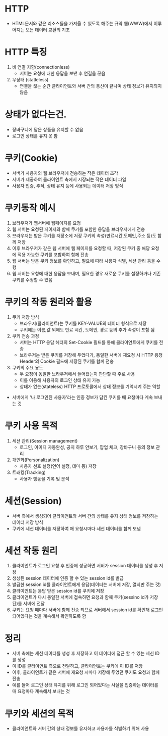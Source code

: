 # HTTP
- HTML문서와 같은 리소스들을 가져올 수 있도록 해주는 규약 웹(WWW)에서 이루어지는 모든 데이터 교환의 기초

# HTTP 특징
1. 비 연결 지향(connectionless)
    - 서버는 요청에 대한 응답을 보낸 후 연결을 끊음
2. 무상태 (statleless)
    - 연결을 끊는 순간 클라이언트와 서버 간의 통신이 끝나며 상태 정보가 유지되지 않음

# 상태가 없다는건.
- 장바구니에 담은 상품을 유지할 수 없음
- 로그인 상태를 유지 못 함

# 쿠키(Cookie)
- 서버가 사용자의 웹 브라우저에 전송하는 작은 데이터 조각
- 서버가 제공하여 클라이언트 측에서 저장되는 작은 데이터 파일
- 사용자 인증, 추적, 상태 유지 등에 사용되는 데이터 저장 방식

# 쿠키동작 예시
1. 브라우저가 웹서버에 웹페이지를 요청
2. 웹 서버는 요청된 페이지와 함께 쿠키를 포함한 응답을 브라우저에게 전송
3. 브라우저는 받은 쿠키를 저장소에 저장 쿠키의 속성(만료시간,도메인,주소 등)도 함께 저장
4. 이후 브라우저가 같은 웹 서버에 웹 페이지를 요청할 때, 저장된 쿠키 중 해당 요청에 적용 가능한 쿠키를 포함하여 함께 전송
5. 웹 서버는 받은 쿠키 정보를 확인하고, 필요에 따라 사용자 식별, 세션 관리 등을 수행
6. 웹 서버는 요청에 대한 응답을 보내며, 필요한 경우 새로운 쿠키를 설정하거나 기존 쿠키를 수정할 수 있음

# 쿠키의 작동 원리와 활용
1. 쿠키 저장 방식
    - 브라우저(클라이언트)는 쿠키를 KEY-VALUE의 데이터 형식으로 저장
    - 쿠키에는 이름,값 외에도 만료 시간, 도메인, 경로 등의 추가 속성이 포함 됨
2. 쿠키 전송 과정
    - 서버는 HTTP 응답 헤더의 Set-Cookie 필드를 통해 클라이언트에게 쿠키를 전송
    - 브라우저는 받은 쿠키를 저장해 두었다가, 동일한 서버에 재요청 시 HTTP 용청 Header의 Cookie 필드에 저장된 쿠키를 함께 전송
3. 쿠키의 주요 용도
    - 두 요청이 동일한 브라우저에서 들어왔는지 판단할 때 주로 사용
    - 이를 이용해 사용자의 로그인 상태 유지 가능
    - 상태가 없는(stateless) HTTP 프로토콜에서 상태 정보를 기억시켜 주는 역할

- 서버에게 '나 로그인된 사용자'라는 인증 정보가 담킨 쿠키를 매 요청마다 계속 보내는 것

# 쿠키 사용 목적
1. 세션 관리(Session management)
    - 로그인, 아이디 자동완성, 공지 하루 안보기, 팝업 체크, 장바구니 등의 정보 관리
2. 개인화(Personalization)
    - 사용자 선호 설정(언어 설정, 테마 등) 저장
3. 트래킹(Tracking)
    - 사용자 행동을 기록 및 분석

# 세션(Session)
- 서버 측에서 생성되어 클라이언트와 서버 간의 상태를 유지 상태 정보를 저장하는 데이터 저장 방식
- 쿠키에 세션 데이터를 저장하여 매 요청시마다 세션 데이터를 함께 보냄

# 세션 작동 원리
1. 클라이언트가 로그인 요청 후 인증에 성공하면 서버가 session 데이터를 생성 후 저장
2. 생성된 session 데이터에 인증 할 수 있는 session id를 발급
3. 발급한 session id를 클라이언트에게 응답(데이터는 서버에 저장, 열쇠만 주는 것)
4. 클라이언트는 응답 받은 session id를 쿠키에 저장
5. 클라이언트가 다시 동일한 서버에 접속하면 요청과 함께 쿠키(sessino id가 저장된)를 서버에 전달
6. 쿠키는 요청 때마다 서버에 함께 전송 되므로 서버에서 session id를 확인해 로그인 되어있다는 것을 계속해서 확인하도록 함

# 정리
- 서버 측에는 세션 데이터를 생성 후 저장하고 이 데이터에 접근 할 수 있는 세션 ID를 생성
- 이 ID를 클라이언트 측으로 전달하고, 클라이언트는 쿠키에 이 ID를 저장
- 이후, 클라이언트가 같은 서버에 재요청 시마다 저장해 두었던 쿠키도 요청과 함께 전송
- 예를 들어 로그인 상태 유지를 위해 로그인 되어있다는 사실을 입증하는 데이터를 매 요청마다 계속해서 보내는 것

# 쿠키와 세션의 목적
- 클라이언트와 서버 간의 상태 정보를 유지하고 사용자를 식별하기 위해 사용